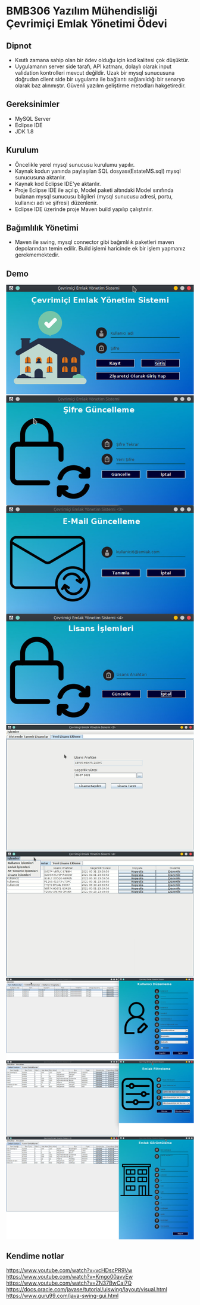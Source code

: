 # BMB306 Yazılım Mühendisliği Çevrimiçi Emlak Yönetimi Ödevi

## Dipnot

- Kısıtlı zamana sahip olan bir ödev olduğu için kod kalitesi çok düşüktür.
- Uygulamanın server side tarafı, API katmanı, dolaylı olarak input validation kontrolleri mevcut değildir. Uzak bir mysql sunucusuna doğrudan client side bir uygulama ile bağlantı sağlanıldığı bir senaryo olarak baz alınmıştır. Güvenli yazılım geliştirme metodları hakgetiredir.

## Gereksinimler
  - MySQL Server
  - Eclipse IDE
  - JDK 1.8
## Kurulum
  - Öncelikle yerel mysql sunucusu kurulumu yapılır.
  - Kaynak kodun yanında paylaşılan SQL dosyası(EstateMS.sql) mysql sunucusuna aktarılır.
  - Kaynak kod Eclipse IDE'ye aktarılır.
  - Proje Eclipse IDE ile açılıp, Model paketi altındaki Model sınıfında bulanan mysql sunucusu bilgileri (mysql sunucusu adresi, portu, kullanıcı adı ve şifresi) düzenlenir.
  - Eclipse IDE üzerinde proje Maven build yapılıp çalıştırılır.
## Bağımlılık Yönetimi
  - Maven ile swing, mysql connector gibi bağımlılık paketleri maven depolarından temin edilir. Build işlemi haricinde ek bir işlem yapmanız gerekmemektedir.
## Demo
![alt text](./assets/img/1.jpg)
![alt text](./assets/img/4.jpg)
![alt text](./assets/img/5.jpg)
![alt text](./assets/img/6.jpg)
![alt text](./assets/img/2.jpg)
![alt text](./assets/img/3.jpg)
![alt text](./assets/img/7.jpg)

## Kendime notlar
https://www.youtube.com/watch?v=vcHDscPR9Vw
https://www.youtube.com/watch?v=Kmgo00avvEw
https://www.youtube.com/watch?v=ZN37BwCai7Q
https://docs.oracle.com/javase/tutorial/uiswing/layout/visual.html
https://www.guru99.com/java-swing-gui.html
